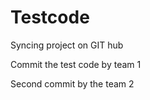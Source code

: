 # Testcode
Syncing  project on GIT hub

Commit the test code by team 1


Second commit by the team 2
